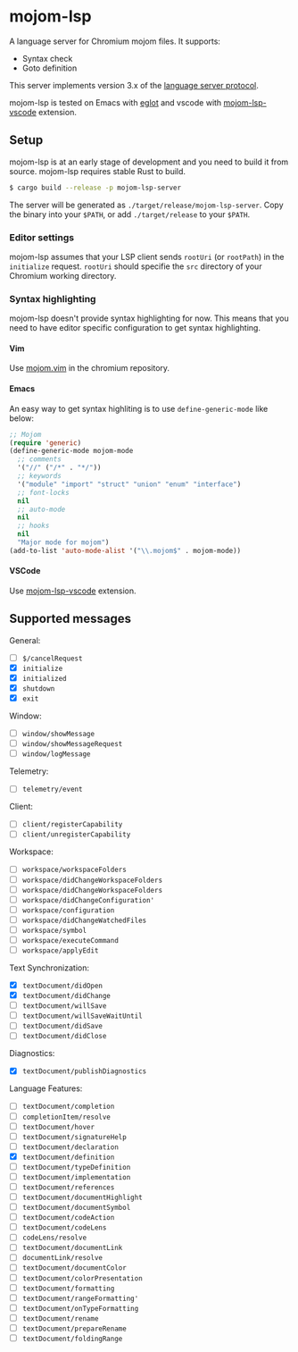 # mojom-lsp

A language server for Chromium mojom files. It supports:
- Syntax check
- Goto definition

This server implements version 3.x of the [language server protocol](https://microsoft.github.io/language-server-protocol/specification).

mojom-lsp is tested on Emacs with [eglot](https://github.com/joaotavora/eglot) and vscode with [mojom-lsp-vscode](./mojom-lsp-vscode) extension.

## Setup

mojom-lsp is at an early stage of development and you need to build it from source. mojom-lsp requires stable Rust to build.

```sh
$ cargo build --release -p mojom-lsp-server
```

The server will be generated as `./target/release/mojom-lsp-server`. Copy the binary into your `$PATH`, or add `./target/release` to your `$PATH`.

### Editor settings

mojom-lsp assumes that your LSP client sends `rootUri` (or `rootPath`) in the `initialize` request. `rootUri` should specifie the `src` directory of your Chromium working directory.

### Syntax highlighting

mojom-lsp doesn't provide syntax highlighting for now. This means that you need to have editor specific configuration to get syntax highlighting.

#### Vim

Use [mojom.vim](https://chromium.googlesource.com/chromium/src.git/+/refs/heads/master/tools/vim/mojom/syntax/mojom.vim) in the chromium repository.

#### Emacs

An easy way to get syntax highliting is to use `define-generic-mode` like below:

```lisp
;; Mojom
(require 'generic)
(define-generic-mode mojom-mode
  ;; comments
  '("//" ("/*" . "*/"))
  ;; keywords
  '("module" "import" "struct" "union" "enum" "interface")
  ;; font-locks
  nil
  ;; auto-mode
  nil
  ;; hooks
  nil
  "Major mode for mojom")
(add-to-list 'auto-mode-alist '("\\.mojom$" . mojom-mode))
```

#### VSCode

Use [mojom-lsp-vscode](./mojom-lsp-vscode) extension.

## Supported messages

General:

- [ ] `$/cancelRequest`
- [x] `initialize`
- [x] `initialized`
- [x] `shutdown`
- [x] `exit`

Window:

- [ ] `window/showMessage`
- [ ] `window/showMessageRequest`
- [ ] `window/logMessage`

Telemetry:

- [ ] `telemetry/event`

Client:

- [ ] `client/registerCapability`
- [ ] `client/unregisterCapability`

Workspace:

- [ ] `workspace/workspaceFolders`
- [ ] `workspace/didChangeWorkspaceFolders`
- [ ] `workspace/didChangeWorkspaceFolders`
- [ ] `workspace/didChangeConfiguration'`
- [ ] `workspace/configuration`
- [ ] `workspace/didChangeWatchedFiles`
- [ ] `workspace/symbol`
- [ ] `workspace/executeCommand`
- [ ] `workspace/applyEdit`

Text Synchronization:

- [x] `textDocument/didOpen`
- [x] `textDocument/didChange`
- [ ] `textDocument/willSave`
- [ ] `textDocument/willSaveWaitUntil`
- [ ] `textDocument/didSave`
- [ ] `textDocument/didClose`

Diagnostics:

- [x] `textDocument/publishDiagnostics`

Language Features:

- [ ] `textDocument/completion`
- [ ] `completionItem/resolve`
- [ ] `textDocument/hover`
- [ ] `textDocument/signatureHelp`
- [ ] `textDocument/declaration`
- [x] `textDocument/definition`
- [ ] `textDocument/typeDefinition`
- [ ] `textDocument/implementation`
- [ ] `textDocument/references`
- [ ] `textDocument/documentHighlight`
- [ ] `textDocument/documentSymbol`
- [ ] `textDocument/codeAction`
- [ ] `textDocument/codeLens`
- [ ] `codeLens/resolve`
- [ ] `textDocument/documentLink`
- [ ] `documentLink/resolve`
- [ ] `textDocument/documentColor`
- [ ] `textDocument/colorPresentation`
- [ ] `textDocument/formatting`
- [ ] `textDocument/rangeFormatting'`
- [ ] `textDocument/onTypeFormatting`
- [ ] `textDocument/rename`
- [ ] `textDocument/prepareRename`
- [ ] `textDocument/foldingRange`
